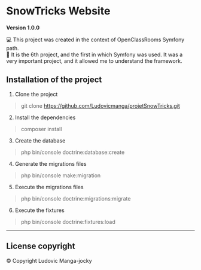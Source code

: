 # SnowTricks Website

**Version 1.0.0** 

:computer: This project was created in the context of OpenClassRooms Symfony path. </br>
:briefcase: It is the 6th project, and the first in which Symfony was used. 
It was a very important project, and it allowed me to understand the framework. 

## Installation of the project

1. Clone the project
> git clone https://github.com/Ludovicmanga/projetSnowTricks.git

2. Install the dependencies 
>composer install

3. Create the database
>php bin/console doctrine:database:create

4. Generate the migrations files 
>php bin/console make:migration

5. Execute the migrations files
>php bin/console doctrine:migrations:migrate

6. Execute the fixtures
>php bin/console doctrine:fixtures:load

--- 

## License  copyright 
:copyright: Copyright Ludovic Manga-jocky 